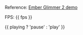Reference: [Ember Glimmer 2 demo](https://github.com/tildeio/glimmer/blob/master/packages/glimmer-demos/lib/uptime.ts)

FPS: {{ fps }}

{{ playing ? 'pause' : 'play' }}
